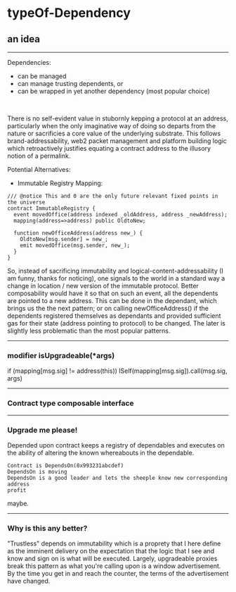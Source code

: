 # typeOf-Dependency


## an idea
____________
Dependencies:
- can be managed
- can manage trusting dependents, or
- can be wrapped in yet another dependency (most popular choice)

<br>

There is no self-evident value in stubornly kepping a protocol at an address, particularly when the only imaginative way of doing so departs from the nature or sacrificies a core value of the underlying substrate. This follows brand-addressability, web2 packet management and platform building logic which retroactively justifies equating a contract address to the illusory notion of a permalink.  <br>

Potential Alternatives:

- Immutable Registry Mapping: 
```
/// @notice This and 0 are the only future relevant fixed points in the universe
contract ImmutableRegistry {
  event movedOffice(address indexed _oldAddress, address _newAddress);
  mapping(address=>address) public OldtoNew;
  
  function newOfficeAddress(address new_) { 
    OldtoNew[msg.sender] = new_;
    emit movedOffice(msg.sender, new_);
  }
}
```
So, instead of sacrificing immutability and logical-content-addressability (I am funny, thanks for noticing), one signals to the world in a standard way a change in location / new version of the immutable protocol. Better composability would have it so that on such an event, all the dependents are pointed to a new address. This can be done in the dependant, which brings us the the next pattern; or on calling newOfficeAddress() if the dependents registered themselves as dependants and provided sufficient gas for their state (address pointing to protocol) to be changed. The later is slightly less problematic than the most popular patterns.

_____
### modifier isUpgradeable(*args)

if (mapping[msg.sig] != address(this)) ISelf(mapping[msg.sig]).call(msg.sig, args) 


____

### Contract type composable interface



______
### Upgrade me please! 

Depended upon contract keeps a registry of dependables and executes on the ability of altering the known whereabouts in the dependable.

```
Contract is DependsOn(0x993231abcdef)
DependsOn is moving
DependsOn is a good leader and lets the sheeple know new corresponding address
profit
```
maybe.

_____________

### Why is this any better?

"Trustless" depends on immutability which is a proprety that I here define as the imminent delivery on the expectation that the logic that I see and know and sign on is what will be executed. Largely, upgradeable proxies break this pattern as what you're calling upon is a window advertisement. By the time you get in and reach the counter, the terms of the advertisement have changed.






